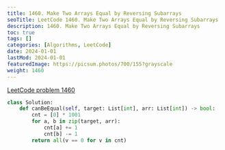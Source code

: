```yaml
---
title: 1460. Make Two Arrays Equal by Reversing Subarrays
seoTitle: LeetCode 1460. Make Two Arrays Equal by Reversing Subarrays | Python solution and explanation
description: 1460. Make Two Arrays Equal by Reversing Subarrays
toc: true
tags: []
categories: [Algorithms, LeetCode]
date: 2024-01-01
lastMod: 2024-01-01
featuredImage: https://picsum.photos/700/155?grayscale
weight: 1460
---
```


[LeetCode problem 1460](https://leetcode.com/problems/make-two-arrays-equal-by-reversing-subarrays/)

```python
class Solution:
    def canBeEqual(self, target: List[int], arr: List[int]) -> bool:
        cnt = [0] * 1001
        for a, b in zip(target, arr):
            cnt[a] += 1
            cnt[b] -= 1
        return all(v == 0 for v in cnt)

```
